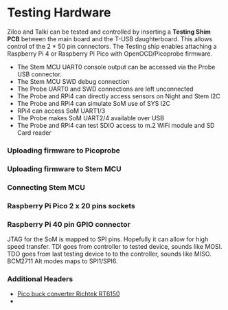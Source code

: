 # Testing Hardware

Ziloo and Talki can be tested and controlled by inserting a **Testing Shim PCB** between the main board and the T-USB daughterboard. This allows control of
the 2 * 50 pin connectors. The Testing ship enables attaching a Raspberry Pi 4 or Raspberry Pi Pico with OpenOCD/Picoprobe firmware.

- The Stem MCU UART0 console output can be accessed via the Probe USB connector.
- The Stem MCU SWD debug connection
- The Probe UART0 and SWD connections are left unconnected
- The Probe and RPi4 can directly access sensors on Night and Stem I2C
- The Probe and RPi4 can simulate SoM use of SYS I2C
- RPi4 can access SoM UART1/3
- The Probe makes SoM UART2/4 available over USB
- The Probe and RPi4 can test SDIO access to m.2 WiFi module and SD Card reader




### Uploading firmware to Picoprobe



### Uploading firmware to Stem MCU



### Connecting Stem MCU


### Raspberry Pi Pico 2 x 20 pins sockets


### Raspberry Pi 40 pin GPIO connector

JTAG for the SoM is mapped to SPI pins. Hopefully it can allow for high speed transfer. 
TDI goes from controller to tested device, sounds like MOSI.
TDO goes from last testing device to to the controller, sounds like MISO.
BCM2711 Alt modes maps to SPI1/SPI6.


### Additional Headers



- [Pico buck converter Richtek RT6150](https://www.richtek.com/Products/Switching%20Regulators/Buck-Boost%20Converter/RT6150ART6150B?sc_lang=en&specid=RT6150A/RT6150B)
- 